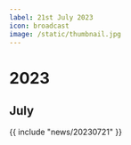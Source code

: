 ```yaml
---
label: 21st July 2023
icon: broadcast
image: /static/thumbnail.jpg
---
```


# 2023
## July

{{ include "news/20230721" }}